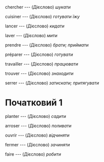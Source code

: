 chercher --- (Дієслово)
*шукати*



cuisiner --- (Дієслово)
*готувати їжу*



lancer --- (Дієслово)
*кидати*



laver --- (Дієслово)
*мити*



prendre --- (Дієслово)
*брати; приймати*



préparer --- (Дієслово)
*готувати*



travailler --- (Дієслово)
*працювати*



trouver --- (Дієслово)
*знаходити*



serrer --- (Дієслово)
*затискати; притягувати*



# Початковий 1
planter --- (Дієслово)
*садити*



arroser --- (Дієслово)
*поливати*



ouvrir --- (Дієслово)
*відчиняти*



fermer --- (Дієслово)
*зачиняти*



faire --- (Дієслово)
*робити*